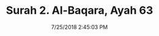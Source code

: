 ---
title       : "Surah 2. Al-Baqara, Ayah 63"
date        : 7/25/2018 2:45:03 PM
draft       : false
type        : "quran"
layout      : "compare"
BookCode    : "CMP"
SurahNumber : "2"
AyahNumber  : "63"
TotalAyah   : "286"
---